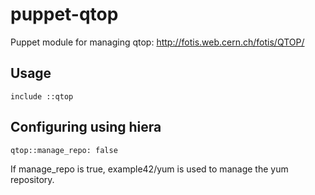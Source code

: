 puppet-qtop
===========

Puppet module for managing qtop: http://fotis.web.cern.ch/fotis/QTOP/

## Usage

    include ::qtop

## Configuring using hiera

    qtop::manage_repo: false

If manage_repo is true, example42/yum is used to manage the yum repository.
